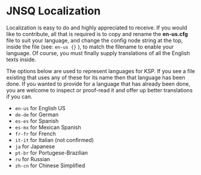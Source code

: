 # JNSQ Localization
Localization is easy to do and highly appreciated to receive. If you would like to contribute, all that is required is to copy and rename the **en-us.cfg** file to suit your language, and change the config node string at the top, inside the file (see: `en-us {}` ), to match the filename to enable your language. Of course, you must finally supply translations of all the English texts inside.

The options below are used to represent languages for KSP. If you see a file existing that uses any of these for its name then that language has been done. If you wanted to provide for a language that has already been done, you are welcome to inspect or proof-read it and offer up better translations if you can.

* `en-us` for English US
* `de-de` for German
* `es-es` for Spanish
* `es-mx` for Mexican Spanish
* `fr-fr` for French
* `it-it` for Italian (not confirmed)
* `ja` for Japanese
* `pt-br` for Portugese-Brazilian
* `ru` for Russian
* `zh-cn` for Chinese Simplified
